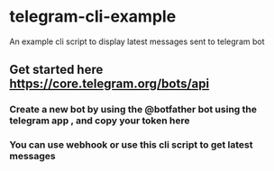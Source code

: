 # telegram-cli-example
An example cli script to display latest messages sent to telegram bot

## Get started here https://core.telegram.org/bots/api
### Create a new bot by using the @botfather bot using the telegram app , and copy your token here
### You can use webhook or use this cli script to get latest messages

